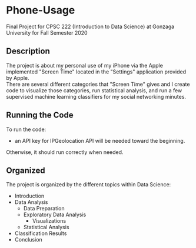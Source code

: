 # Phone-Usage
Final Project for CPSC 222 (Introduction to Data Science) at Gonzaga University for Fall Semester 2020

## Description
The project is about my personal use of my iPhone via the Apple implemented "Screen Time" located in the "Settings" application provided by Apple.  
There are several different categories that "Screen Time" gives and I create code to visualize those categories, run statistical analysis, and run a few supervised machine learning classifiers for my social networking minutes.

## Running the Code
To run the code:
* an API key for IPGeolocation API will be needed toward the beginning.

Otherwise, it should run correctly when needed.

## Organized
The project is organized by the different topics within Data Science:
* Introduction
* Data Analysis
  * Data Preparation
  * Exploratory Data Analysis
    * Visualizations
  * Statistical Analysis
* Classification Results
* Conclusion
